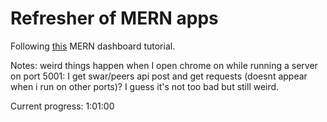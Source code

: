 # Refresher of MERN apps

Following [this](https://www.youtube.com/watch?v=0cPCMIuDk2I) MERN dashboard tutorial.

Notes: weird things happen when I open chrome on while running a server on port 5001: I get swar/peers api post and get requests (doesnt appear when i run on other ports)? I guess it's not too bad but still weird.

Current progress: 1:01:00
